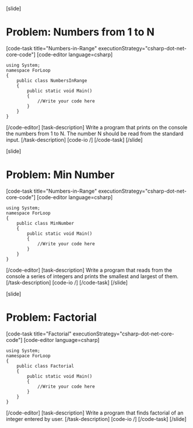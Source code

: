 [slide]
# Problem: Numbers from 1 to N
[code-task title="Numbers-in-Range" executionStrategy="csharp-dot-net-core-code"]
[code-editor language=csharp]
```
using System;
namespace ForLoop
{
    public class NumbersInRange
    {
        public static void Main()
        {
            //Write your code here
        }
    }
}
```
[/code-editor]
[task-description]
Write a program that prints on the console the numbers from 1 to N. The number N should be read from the standard input.
[/task-description]
[code-io /]
[/code-task]
[/slide]

[slide]
# Problem: Min Number
[code-task title="Numbers-in-Range" executionStrategy="csharp-dot-net-core-code"]
[code-editor language=csharp]
```
using System;
namespace ForLoop
{
    public class MinNumber
    {
        public static void Main()
        {
            //Write your code here
        }
    }
}
```
[/code-editor]
[task-description]
Write a program that reads from the console a series of integers and prints the smallest and largest of them.
[/task-description]
[code-io /]
[/code-task]
[/slide]

[slide]
# Problem: Factorial
[code-task title="Factorial" executionStrategy="csharp-dot-net-core-code"]
[code-editor language=csharp]
```
using System;
namespace ForLoop
{
    public class Factorial
    {
        public static void Main()
        {
            //Write your code here
        }
    }
}
```
[/code-editor]
[task-description]
Write a program that finds factorial of an integer entered by user.
[/task-description]
[code-io /]
[/code-task]
[/slide]